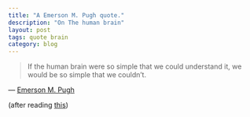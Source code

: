 ```yaml
---
title: "A Emerson M. Pugh quote."
description: "On The human brain"
layout: post
tags: quote brain
category: blog
---
```


> If the human brain were so simple that we could understand it, we would be so simple that we couldn’t.

&mdash; [Emerson M. Pugh](http://quoteinvestigator.com/2016/03/05/brain/)

(after reading [this](http://waitbutwhy.com/2017/04/neuralink.html))
